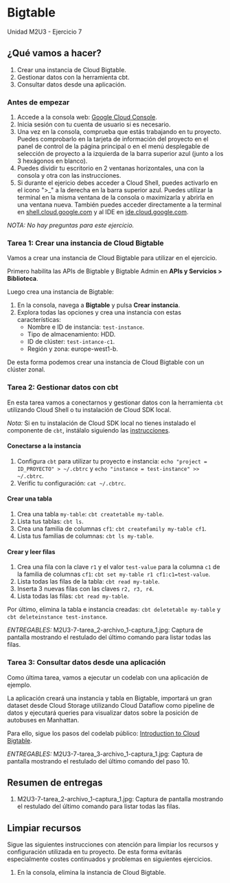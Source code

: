 # Bigtable
Unidad M2U3 - Ejercicio 7

## ¿Qué vamos a hacer?
1. Crear una instancia de Cloud Bigtable.
1. Gestionar datos con la herramienta cbt.
1. Consultar datos desde una aplicación.

### Antes de empezar
1. Accede a la consola web: [Google Cloud Console](https://console.cloud.google.com).
1. Inicia sesión con tu cuenta de usuario si es necesario.
1. Una vez en la consola, comprueba que estás trabajando en tu proyecto. Puedes comprobarlo en la tarjeta de información del proyecto en el panel de control de la página principal o en el menú desplegable de selección de proyecto a la izquierda de la barra superior azul (junto a los 3 hexágonos en blanco).
1. Puedes dividir tu escritorio en 2 ventanas horizontales, una con la consola y otra con las instrucciones.
1. Si durante el ejericio debes acceder a Cloud Shell, puedes activarlo en el icono ">_" a la derecha en la barra superior azul. Puedes utilizar la terminal en la misma ventana de la consola o maximizarla y abrirla en una ventana nueva. También puedes acceder directamente a la terminal en [shell.cloud.google.com](https://shell.cloud.google.com) y al IDE en [ide.cloud.google.com](https://ide.cloud.google.com/).

*NOTA: No hay preguntas para este ejercicio.*

### Tarea 1: Crear una instancia de Cloud Bigtable
Vamos a crear una instancia de Cloud Bigtable para utilizar en el ejercicio.

Primero habilita las APIs de Bigtable y Bigtable Admin en **APIs y Servicios > Biblioteca**.

Luego crea una instancia de Bigtable:
1. En la consola, navega a **Bigtable** y pulsa **Crear instancia**.
1. Explora todas las opciones y crea una instancia con estas características:
    - Nombre e ID de instancia: `test-instance`.
    - Tipo de almacenamiento: HDD.
    - ID de clúster: `test-intance-c1`.
    - Región y zona: europe-west1-b.

De esta forma podemos crear una instancia de Cloud Bigtable con un clúster zonal.

### Tarea 2: Gestionar datos con cbt
En esta tarea vamos a conectarnos y gestionar datos con la herramienta `cbt` utilizando Cloud Shell o tu instalación de Cloud SDK local.

*Nota:* Si en tu instalación de Cloud SDK local no tienes instalado el componente de `cbt`, instálalo siguiendo las [instrucciones](https://cloud.google.com/sdk/docs/components#managing_components).

#### Conectarse a la instancia
1. Configura `cbt` para utilizar tu proyecto e instancia: `echo "project = ID_PROYECTO" > ~/.cbtrc` y `echo "instance = test-instance" >> ~/.cbtrc`.
1. Verific tu configuración: `cat ~/.cbtrc`.

#### Crear una tabla
1. Crea una tabla `my-table`: `cbt createtable my-table`.
1. Lista tus tablas: `cbt ls`.
1. Crea una familia de columnas `cf1`: `cbt createfamily my-table cf1`.
1. Lista tus familias de columnas: `cbt ls my-table`.

#### Crear y leer filas
1. Crea una fila con la clave `r1` y el valor `test-value` para la columna `c1` de la familia de columnas `cf1`: `cbt set my-table r1 cf1:c1=test-value`.
1. Lista todas las filas de la tabla: `cbt read my-table`.
1. Inserta 3 nuevas filas con las claves `r2, r3, r4`.
1. Lista todas las filas: `cbt read my-table`.

Por último, elimina la tabla e instancia creadas: `cbt deletetable my-table` y `cbt deleteinstance test-instance`.

*ENTREGABLES:* M2U3-7-tarea_2-archivo_1-captura_1.jpg: Captura de pantalla mostrando el restulado del último comando para listar todas las filas.

### Tarea 3: Consultar datos desde una aplicación
Como última tarea, vamos a ejecutar un codelab con una aplicación de ejemplo.

La aplicación creará una instancia y tabla en Bigtable, importará un gran dataset desde Cloud Storage utilizando Cloud Dataflow como pipeline de datos y ejecutará queries para visualizar datos sobre la posición de autobuses en Manhattan.

Para ello, sigue los pasos del codelab público: [Introduction to Cloud Bigtable](https://codelabs.developers.google.com/codelabs/cloud-bigtable-intro-java).

*ENTREGABLES:* M2U3-7-tarea_3-archivo_1-captura_1.jpg: Captura de pantalla mostrando el restulado del último comando del paso 10.

## Resumen de entregas
1. M2U3-7-tarea_2-archivo_1-captura_1.jpg: Captura de pantalla mostrando el restulado del último comando para listar todas las filas.

## Limpiar recursos
Sigue las siguientes instrucciones con atención para limpiar los recursos y configuración utilizada en tu proyecto. De esta forma evitarás especialmente costes continuados y problemas en siguientes ejercicios.

1. En la consola, elimina la instancia de Cloud Bigtable.
